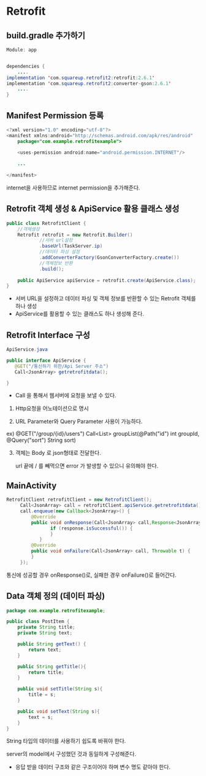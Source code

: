 # Retrofit

## build.gradle 추가하기

```java
Module: app


dependencies {
    ....
implementation 'com.squareup.retrofit2:retrofit:2.6.1'
implementation 'com.squareup.retrofit2:converter-gson:2.6.1'
    ....
}
```



## Manifest Permission 등록

```java
<?xml version="1.0" encoding="utf-8"?>
<manifest xmlns:android="http://schemas.android.com/apk/res/android"
    package="com.example.retrofitexample">

    <uses-permission android:name="android.permission.INTERNET"/>
    
    ...
    
</manifest>
```

internet을 사용하므로 internet permission을 추가해준다.



## Retrofit 객체 생성 & ApiService 활용 클래스 생성

```java
public class RetrofitClient {
    //객체생성
    Retrofit retrofit = new Retrofit.Builder()
            //서버 url설정    
            .baseUrl(TaskServer.ip)
            //데이터 파싱 설정
            .addConverterFactory(GsonConverterFactory.create())
            //객체정보 반환
            .build();
 
    public ApiService apiService = retrofit.create(ApiService.class);
}
```

* 서버 URL을 설정하고 데이터 파싱 및 객체 정보를 반환할 수 있는 Retrofit 객체를 하나 생성
* ApiService를 활용할 수 있는 클래스도 하나 생성해 준다.



## Retrofit Interface 구성

```java
ApiService.java

public interface ApiService {
   @GET("/통신하기 위한/Api Server 주소")
   Call<JsonArray> getretrofitdata();

}
```

* Call 을 통해서 웹서버에 요청을 보낼 수 있다.

1. Http요청을 어노테이션으로 명시

2. URL Parameter와 Query Parameter 사용이 가능하다.

 ex) @GET("/group/{id}/users") Call<List<User>> groupList(@Path("id") int groupId, @Query("sort") String sort)

3. 객체는 Body 로 json형태로 전달한다.

   url 끝에 / 를 빼먹으면 error 가 발생할 수 있으니 유의해야 한다.



## MainActivity

```java
RetrofitClient retrofitClient = new RetrofitClient();
     Call<JsonArray> call = retrofitClient.apiService.getretrofitdata();
     call.enqueue(new Callback<JsonArray>() {
         @Override
         public void onResponse(Call<JsonArray> call,Response<JsonArray> response) {
                if (response.isSuccessful()) {
                }
            }
         @Override
         public void onFailure(Call<JsonArray> call, Throwable t) {
         }
     });

```

통신에 성공할 경우 onResponse()로, 실패한 경우 onFailure()로 들어간다.



## Data 객체 정의 (데이터 파싱)

```java
package com.example.retrofitexample;

public class PostItem {
    private String title;
    private String text;

    public String getText() {
        return text;
    }

    public String getTitle(){
        return title;
    }

    public void setTitle(String s){
        title = s;
    }

    public void setText(String s){
        text = s;
    }
}
```

String 타입의 데이터를 사용하기 쉽도록 바꿔야 한다.

server의 model에서 구성했던 것과 동일하게 구성해준다.

* 응답 받을 데이터 구조와 같은 구조이어야 하며 변수 명도 같아야 한다.





